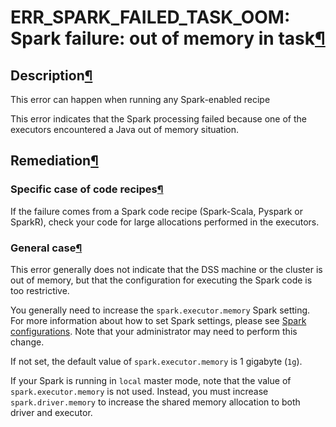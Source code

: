 ERR\_SPARK\_FAILED\_TASK\_OOM: Spark failure: out of memory in task[¶](#err-spark-failed-task-oom-spark-failure-out-of-memory-in-task "Permalink to this heading")
==================================================================================================================================================================



Description[¶](#description "Permalink to this heading")
--------------------------------------------------------


This error can happen when running any Spark\-enabled recipe


This error indicates that the Spark processing failed because one of the executors encountered a Java out of memory situation.




Remediation[¶](#remediation "Permalink to this heading")
--------------------------------------------------------



### Specific case of code recipes[¶](#specific-case-of-code-recipes "Permalink to this heading")


If the failure comes from a Spark code recipe (Spark\-Scala, Pyspark or SparkR), check your code for large allocations performed in the executors.




### General case[¶](#general-case "Permalink to this heading")


This error generally does not indicate that the DSS machine or the cluster is out of memory, but that the configuration for executing the Spark code is too restrictive.


You generally need to increase the `spark.executor.memory` Spark setting. For more information about how to set Spark settings, please see [Spark configurations](../../spark/configuration.html). Note that your administrator may need to perform this change.


If not set, the default value of `spark.executor.memory` is 1 gigabyte (`1g`).


If your Spark is running in `local` master mode, note that the value of `spark.executor.memory` is not used. Instead, you must increase `spark.driver.memory` to increase the shared memory allocation to both driver and executor.